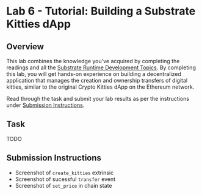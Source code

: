 # Lab 6 - Tutorial: Building a Substrate Kitties dApp

## Overview

This lab combines the knowledge you've acquired by completing the readings and all the [Substrate Runtime Development Topics](../README.md#runtime-development-topics). By completing this lab, you will get hands-on experience on building a decentralized application that manages the creation and ownership transfers of digital kitties, similar to the original Crypto Kitties dApp on the Ethereum network.

Read through the task and submit your lab results as per the instructions under [Submission Instructions](#submission-instructions).

## Task

TODO

## Submission Instructions

- Screenshot of `create_kitties` extrinsic
- Screenshot of sucessful `transfer` event
- Screenshot of `set_price` in chain state
